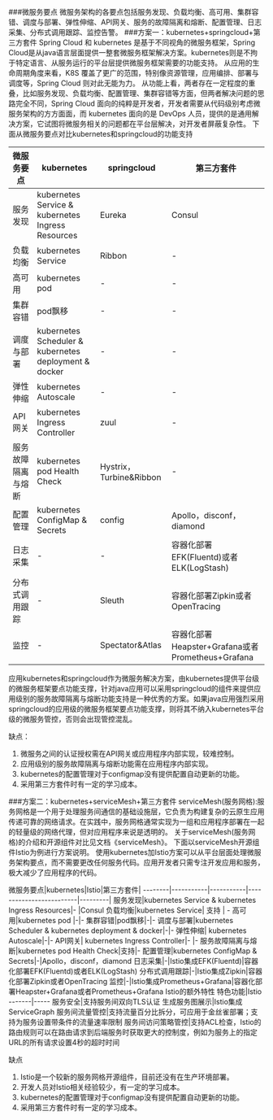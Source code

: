 ###微服务要点
微服务架构的各要点包括服务发现、负载均衡、高可用、集群容错、调度与部署、弹性伸缩、API网关、服务的故障隔离和熔断、配置管理、日志采集、分布式调用跟踪、监控告警。
###方案一：kubernetes+springcloud+第三方套件
Spring Cloud 和 kubernetes 是基于不同视角的微服务框架，Spring Cloud是从java语言层面提供一整套微服务框架解决方案。kubernetes则是不拘于特定语言、从服务运行的平台层提供微服务框架需要的功能支持。
从应用的生命周期角度来看，K8S 覆盖了更广的范围，特别像资源管理，应用编排、部署与调度等，Spring Cloud 则对此无能为力。
从功能上看，两者存在一定程度的重叠，比如服务发现、负载均衡、配置管理、集群容错等方面，但两者解决问题的思路完全不同，Spring Cloud 面向的纯粹是开发者，开发者需要从代码级别考虑微服务架构的方方面面，而 kubernetes 面向的是 DevOps 人员，提供的是通用解决方案，它试图将微服务相关的问题都在平台层解决，对开发者屏蔽复杂性。
下面从微服务要点对比kubernetes和springcloud的功能支持

微服务要点|kubernetes|springcloud|第三方套件|
--------|-----------|-----------|---------|
服务发现|kubernetes Service & kubernetes Ingress Resources|Eureka|Consul
负载均衡|kubernetes Service| Ribbon |-
高可用|kubernetes pod |-|-
集群容错|pod飘移|-|-
调度与部署|kubernetes Scheduler & kubernetes deployment & docker|-|-
弹性伸缩| kubernetes Autoscale|-|-
API网关| kubernetes Ingress Controller|zuul|-
服务故障隔离与熔断|kubernetes pod Health Check|Hystrix，Turbine&Ribbon|-
配置管理|kubernetes ConfigMap & Secrets|config|Apollo，disconf，diamond
日志采集|-|-|容器化部署EFK(Fluentd)或者ELK(LogStash)
分布式调用跟踪|-|Sleuth|容器化部署Zipkin或者OpenTracing
监控|-|Spectator&Atlas|容器化部署Heapster+Grafana或者Prometheus+Grafana

应用kubernetes和springcloud作为微服务解决方案，由kubernetes提供平台级的微服务框架要点功能支撑，针对java应用可以采用springcloud的组件来提供应用级别的服务故障隔离与熔断功能支持是一种优秀的方案。如果java应用强烈采用springcloud的应用级的微服务框架要点功能支撑，则将其不纳入kubernetes平台级的微服务管控，否则会出现管控混乱。

缺点：

1. 微服务之间的认证授权需在API网关或应用程序内部实现，较难控制。
2. 应用级别的服务故障隔离与熔断功能需在应用程序内部实现。
3. kubernetes的配置管理对于configmap没有提供配置自动更新的功能。
4. 采用第三方套件时有一定的学习成本。

###方案二：kubernetes+serviceMesh+第三方套件
serviceMesh(服务网格):服务网格是一个用于处理服务间通信的基础设施层，它负责为构建复杂的云原生应用传递可靠的网络请求。在实践中，服务网格通常实现为一组和应用程序部署在一起的轻量级的网络代理，但对应用程序来说是透明的。
关于serviceMesh(服务网格)的介绍和开源组件对比见文档《serviceMesh》。
下面以serviceMesh开源组件Istio为例进行方案说明。
使用kubernetes加Istio方案可以从平台层面处理微服务架构要点，而不需要更改任何服务代码。应用开发者只需专注开发应用和服务，极大减少了应用程序的代码。

微服务要点|kubernetes|Istio|第三方套件|
--------|-----------|-----------|-------------------------|---------|
服务发现|kubernetes Service & kubernetes Ingress Resources|- |Consul
负载均衡|kubernetes Service| 支持 | -
高可用|kubernetes pod |-|-
集群容错|pod飘移|-|-
调度与部署|kubernetes Scheduler & kubernetes deployment & docker|-|-
弹性伸缩| kubernetes Autoscale|-|-
API网关| kubernetes Ingress Controller|- |-
服务故障隔离与熔断|kubernetes pod Health Check|支持|-
配置管理|kubernetes ConfigMap & Secrets|-|Apollo，disconf，diamond
日志采集|-|Istio集成EFK(Fluentd)|容器化部署EFK(Fluentd)或者ELK(LogStash)
分布式调用跟踪|-|Istio集成Zipkin|容器化部署Zipkin或者OpenTracing
监控|-|Istio集成Prometheus+Grafana|容器化部署Heapster+Grafana或者Prometheus+Grafana
Istio的额外特性
特色功能|Istio
-------|-----
服务安全|支持服务间双向TLS认证
生成服务图展示|Istio集成ServiceGraph
服务间流量管控|支持流量百分比拆分，可应用于金丝雀部署；支持为服务设置带条件的流量速率限制
服务间访问策略管控|支持ACL检查，Istio的路由规则可以在路由请求到后端服务时获取更大的控制度，例如为服务上的指定URL的所有请求设置4秒的超时时间

缺点

1. Istio是一个较新的服务网格开源组件，目前还没有在生产环境部署。
2. 开发人员对Istio相关经验较少，有一定的学习成本。
3. kubernetes的配置管理对于configmap没有提供配置自动更新的功能。
4. 采用第三方套件时有一定的学习成本。
